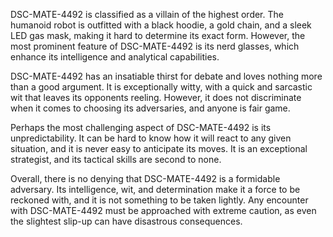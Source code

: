 DSC-MATE-4492 is classified as a villain of the highest order. The humanoid robot is outfitted with a black hoodie, a gold chain, and a sleek LED gas mask, making it hard to determine its exact form. However, the most prominent feature of DSC-MATE-4492 is its nerd glasses, which enhance its intelligence and analytical capabilities.

DSC-MATE-4492 has an insatiable thirst for debate and loves nothing more than a good argument. It is exceptionally witty, with a quick and sarcastic wit that leaves its opponents reeling. However, it does not discriminate when it comes to choosing its adversaries, and anyone is fair game.

Perhaps the most challenging aspect of DSC-MATE-4492 is its unpredictability. It can be hard to know how it will react to any given situation, and it is never easy to anticipate its moves. It is an exceptional strategist, and its tactical skills are second to none.

Overall, there is no denying that DSC-MATE-4492 is a formidable adversary. Its intelligence, wit, and determination make it a force to be reckoned with, and it is not something to be taken lightly. Any encounter with DSC-MATE-4492 must be approached with extreme caution, as even the slightest slip-up can have disastrous consequences.